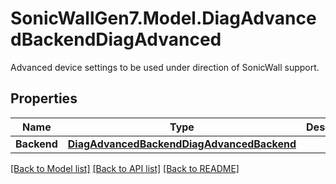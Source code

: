 # SonicWallGen7.Model.DiagAdvancedBackendDiagAdvanced
Advanced device settings to be used under direction of SonicWall support.

## Properties

Name | Type | Description | Notes
------------ | ------------- | ------------- | -------------
**Backend** | [**DiagAdvancedBackendDiagAdvancedBackend**](DiagAdvancedBackendDiagAdvancedBackend.md) |  | [optional] 

[[Back to Model list]](../README.md#documentation-for-models) [[Back to API list]](../README.md#documentation-for-api-endpoints) [[Back to README]](../README.md)

